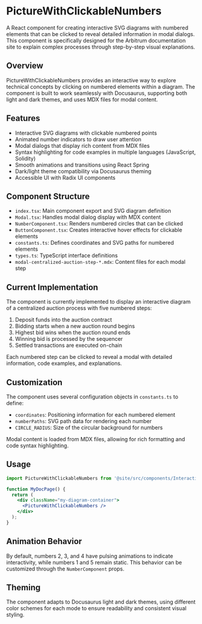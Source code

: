 # PictureWithClickableNumbers

A React component for creating interactive SVG diagrams with numbered elements that can be clicked to reveal detailed information in modal dialogs. This component is specifically designed for the Arbitrum documentation site to explain complex processes through step-by-step visual explanations.

## Overview

PictureWithClickableNumbers provides an interactive way to explore technical concepts by clicking on numbered elements within a diagram. The component is built to work seamlessly with Docusaurus, supporting both light and dark themes, and uses MDX files for modal content.

## Features

- Interactive SVG diagrams with clickable numbered points
- Animated number indicators to draw user attention
- Modal dialogs that display rich content from MDX files
- Syntax highlighting for code examples in multiple languages (JavaScript, Solidity)
- Smooth animations and transitions using React Spring
- Dark/light theme compatibility via Docusaurus theming
- Accessible UI with Radix UI components

## Component Structure

- `index.tsx`: Main component export and SVG diagram definition
- `Modal.tsx`: Handles modal dialog display with MDX content
- `NumberComponent.tsx`: Renders numbered circles that can be clicked
- `ButtonComponent.tsx`: Creates interactive hover effects for clickable elements
- `constants.ts`: Defines coordinates and SVG paths for numbered elements
- `types.ts`: TypeScript interface definitions
- `modal-centralized-auction-step-*.mdx`: Content files for each modal step

## Current Implementation

The component is currently implemented to display an interactive diagram of a centralized auction process with five numbered steps:

1. Deposit funds into the auction contract
2. Bidding starts when a new auction round begins
3. Highest bid wins when the auction round ends
4. Winning bid is processed by the sequencer
5. Settled transactions are executed on-chain

Each numbered step can be clicked to reveal a modal with detailed information, code examples, and explanations.

## Customization

The component uses several configuration objects in `constants.ts` to define:

- `coordinates`: Positioning information for each numbered element
- `numberPaths`: SVG path data for rendering each number
- `CIRCLE_RADIUS`: Size of the circular background for numbers

Modal content is loaded from MDX files, allowing for rich formatting and code syntax highlighting.

## Usage

```jsx
import PictureWithClickableNumbers from '@site/src/components/InteractiveDiagrams/PictureWithClickableNumbers';

function MyDocPage() {
  return (
    <div className="my-diagram-container">
      <PictureWithClickableNumbers />
    </div>
  );
}
```

## Animation Behavior

By default, numbers 2, 3, and 4 have pulsing animations to indicate interactivity, while numbers 1 and 5 remain static. This behavior can be customized through the `NumberComponent` props.

## Theming

The component adapts to Docusaurus light and dark themes, using different color schemes for each mode to ensure readability and consistent visual styling.